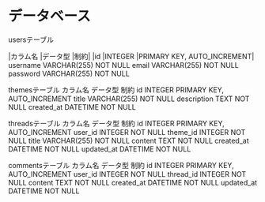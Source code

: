 # データベース
usersテーブル

|カラム名	|データ型	|制約|
|id	|INTEGER	|PRIMARY KEY, AUTO_INCREMENT|
username	VARCHAR(255)	NOT NULL
email	VARCHAR(255)	NOT NULL
password	VARCHAR(255)	NOT NULL

themesテーブル
カラム名	データ型	制約
id	INTEGER	PRIMARY KEY, AUTO_INCREMENT
title	VARCHAR(255)	NOT NULL
description	TEXT	NOT NULL
created_at	DATETIME	NOT NULL

threadsテーブル
カラム名	データ型	制約
id	INTEGER	PRIMARY KEY, AUTO_INCREMENT
user_id	INTEGER	NOT NULL
theme_id	INTEGER	NOT NULL
title	VARCHAR(255)	NOT NULL
content	TEXT	NOT NULL
created_at	DATETIME	NOT NULL
updated_at	DATETIME	NOT NULL

commentsテーブル
カラム名	データ型	制約
id	INTEGER	PRIMARY KEY, AUTO_INCREMENT
user_id	INTEGER	NOT NULL
thread_id	INTEGER	NOT NULL
content	TEXT	NOT NULL
created_at	DATETIME	NOT NULL
updated_at	DATETIME	NOT NULL